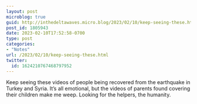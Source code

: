 ```yaml
---
layout: post
microblog: true
guid: http://inthedeltawaves.micro.blog/2023/02/10/keep-seeing-these.html
post_id: 1805943
date: 2023-02-10T17:52:58-0700
type: post
categories:
- "Notes"
url: /2023/02/10/keep-seeing-these.html
twitter:
  id: 1624210767468797952
---
```

<p>Keep seeing these videos of people being recovered from the earthquake in Turkey and Syria. It’s all emotional, but the videos of parents found covering their children make me weep. Looking for the helpers, the humanity.</p>
